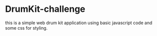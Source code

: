 # DrumKit-challenge
this is a simple web drum kit application using basic javascript code and some css for styling.
